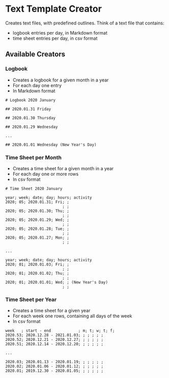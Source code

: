 # Text Template Creator

Creates text files, with predefined outlines. Think of a text file that contains:

- logbook entries per day, in Markdown format
- time sheet entries per day, in csv format


## Available Creators

### Logbook

- Creates a logbook for a given month in a year
- For each day one entry
- In Markdown format

```
# Logbook 2020 January

## 2020.01.31 Friday

## 2020.01.30 Thursday

## 2020.01.29 Wednesday

...

## 2020.01.01 Wednesday (New Year's Day)

```


### Time Sheet per Month

- Creates a time sheet for a given month in a year
- For each day one or more rows
- In csv format

```
# Time Sheet 2020 January

year; week; date; day; hours; activity
2020; 05; 2020.01.31; Fri; ;
                         ; ;
2020; 05; 2020.01.30; Thu; ;
                         ; ;
2020; 05; 2020.01.29; Wed; ;
                         ; ;
2020; 05; 2020.01.28; Tue; ;
                         ; ;
2020; 05; 2020.01.27; Mon; ;
                         ; ;

...

year; week; date; day; hours; activity
2020; 01; 2020.01.03; Fri; ;
                         ; ;
2020; 01; 2020.01.02; Thu; ;
                         ; ;
2020; 01; 2020.01.01; Wed; ; (New Year's Day)
                         ; ;
```


### Time Sheet per Year

- Creates a time sheet for a given year
- For each week one rows, containing all days of the week
- In csv format

```
week   ; start - end            ; m; t; w; t; f;
2020.53; 2020.12.28 - 2021.01.03; ; ; ; ; ;
2020.52; 2020.12.21 - 2020.12.27; ; ; ; ; ;
2020.51; 2020.12.14 - 2020.12.20; ; ; ; ; ;

...

2020.03; 2020.01.13 - 2020.01.19; ; ; ; ; ;
2020.02; 2020.01.06 - 2020.01.12; ; ; ; ; ;
2020.01; 2019.12.30 - 2020.01.05; ; ; ; ; ;
```
